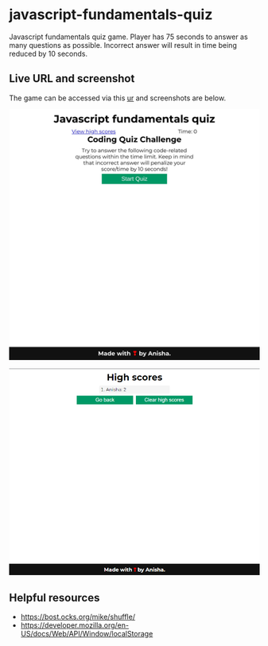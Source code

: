 # javascript-fundamentals-quiz

Javascript fundamentals quiz game. Player has 75 seconds to answer as many questions as possible. Incorrect answer will result in time being reduced by 10 seconds.

## Live URL and screenshot

The game can be accessed via this [ur](https://anisha-sapkota.github.io/javascript-fundamentals-quiz/) and screenshots are below.

![Quiz screenshot](./assets/images/quiz_screenshot.jpg)

![Highscores screenshot](./assets/images/highscores_screenshot.png)

## Helpful resources

- <https://bost.ocks.org/mike/shuffle/>
- <https://developer.mozilla.org/en-US/docs/Web/API/Window/localStorage>
